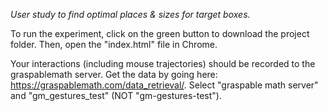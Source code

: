 *User study to find optimal places & sizes for target boxes.*

To run the experiment, click on the green button to download the project folder.  Then, open the "index.html" file in Chrome.

Your interactions (including mouse trajectories) should be recorded to the graspablemath server.  Get the data by going here: https://graspablemath.com/data_retrieval/.  Select "graspable math server" and "gm_gestures_test" (NOT "gm-gestures-test").
